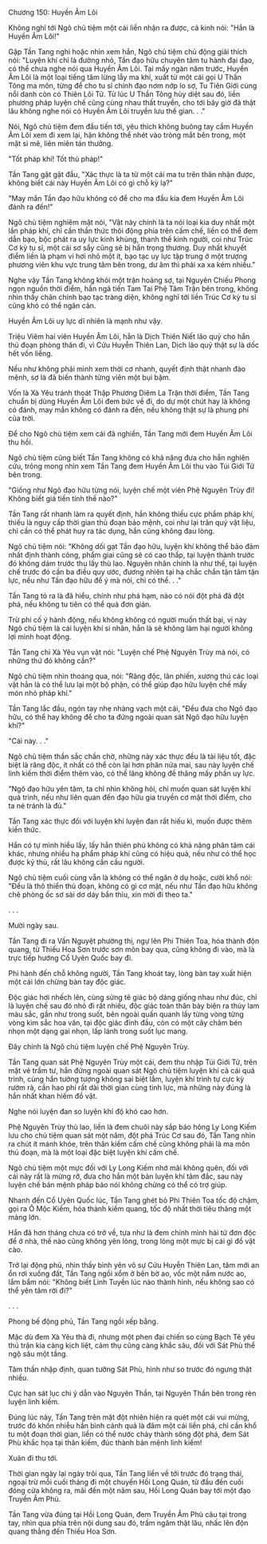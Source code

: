 




Chương 150: Huyền Âm Lôi


Không nghĩ tới Ngô chủ tiệm một cái liền nhận ra được, cả kinh nói: "Hẳn là Huyền Âm Lôi!"

Gặp Tần Tang nghi hoặc nhìn xem hắn, Ngô chủ tiệm chủ động giải thích nói: "Luyện khí chỉ là đường nhỏ, Tần đạo hữu chuyên tâm tu hành đại đạo, có thể chưa nghe nói qua Huyền Âm Lôi. Tại mấy ngàn năm trước, Huyền Âm Lôi là một loại tiếng tăm lừng lẫy ma khí, xuất từ một cái gọi U Thần Tông ma môn, từng để cho tu sĩ chính đạo nơm nớp lo sợ, Tu Tiên Giới cùng nổi danh còn có Thiên Lôi Tử. Từ lúc U Thần Tông hủy diệt sau đó, liền phương pháp luyện chế cũng cùng nhau thất truyền, cho tới bây giờ đã thật lâu không nghe nói có Huyền Âm Lôi truyền lưu thế gian. . ."

Nói, Ngô chủ tiệm đem đầu tiến tới, yêu thích không buông tay cầm Huyền Âm Lôi xem đi xem lại, hận không thể nhét vào tròng mắt bên trong, một mặt si mê, liên miên tán thưởng.

"Tốt pháp khí! Tốt thủ pháp!"

Tần Tang gật gật đầu, "Xác thực là ta từ một cái ma tu trên thân nhận được, không biết cái này Huyền Âm Lôi có gì chỗ kỳ lạ?"

"May mắn Tần đạo hữu không có để cho ma đầu kia đem Huyền Âm Lôi đánh ra đến!"

Ngô chủ tiệm nghiêm mặt nói, "Vật này chính là ta nói loại kia duy nhất một lần pháp khí, chỉ cần thần thức thôi động phía trên cấm chế, liền có thể đem dẫn bạo, bộc phát ra uy lực kinh khủng, thanh thế kinh người, coi như Trúc Cơ kỳ tu sĩ, một cái sơ sẩy cũng sẽ bị hắn trọng thương. Duy nhất khuyết điểm liền là phạm vi hơi nhỏ một ít, bạo tạc uy lực tập trung ở một trượng phương viên khu vực trung tâm bên trong, dư âm thì phải xa xa kém nhiều."

Nghe vậy Tần Tang không khỏi một trận hoảng sợ, tại Nguyên Chiếu Phong ngọn nguồn thời điểm, hắn ngã tiến Tam Tai Phệ Tâm Trận bên trong, không nhìn thấy chân chính bạo tạc tràng diện, không nghĩ tới liền Trúc Cơ kỳ tu sĩ cũng khó có thể ngăn cản.

Huyền Âm Lôi uy lực dĩ nhiên là mạnh như vậy.

Triệu Viêm hai viên Huyền Âm Lôi, hẳn là Dịch Thiên Niết lão quỷ cho hắn thủ đoạn phòng thân đi, vì Cửu Huyễn Thiên Lan, Dịch lão quỷ thật sự là dốc hết vốn liếng.

Nếu như không phải mình xem thời cơ nhanh, quyết định thật nhanh đào mệnh, sợ là đã biến thành từng viên một bụi bặm.

Vốn là Xà Yêu tránh thoát Thập Phương Diêm La Trận thời điểm, Tần Tang chuẩn bị dùng Huyền Âm Lôi đem bức về đi, do dự một chút hay là không có đánh, may mắn không có đánh ra đến, nếu không thật sự là phung phí của trời.

Để cho Ngô chủ tiệm xem cái đã nghiền, Tần Tang mới đem Huyền Âm Lôi thu hồi.

Ngô chủ tiệm cũng biết Tần Tang không có khả năng đưa cho hắn nghiên cứu, trông mong nhìn xem Tần Tang đem Huyền Âm Lôi thu vào Túi Giới Tử bên trong.

"Giống như Ngô đạo hữu từng nói, luyện chế một viên Phệ Nguyên Trùy đi! Không biết giá tiền tính thế nào?"

Tần Tang rất nhanh làm ra quyết định, hắn không thiếu cực phẩm pháp khí, thiếu là nguy cấp thời gian thủ đoạn bảo mệnh, coi như lại trân quý vật liệu, chỉ cần có thể phát huy ra tác dụng, hắn cũng không đau lòng.

Ngô chủ tiệm nói: "Không dối gạt Tần đạo hữu, luyện khí không thể bảo đảm nhất định thành công, phẩm giai cũng sẽ có cao thấp, tại luyện thành trước đó không dám trước thu lấy thù lao. Nguyên nhân chính là như thế, tại luyện chế trước đó cần ba điều quy ước, đương nhiên tại hạ chắc chắn tận tâm tận lực, nếu như Tần đạo hữu để ý mà nói, chỉ có thể. . ."

Tần Tang tỏ ra là đã hiểu, chính như phá hạm, nào có nói đột phá đã đột phá, nếu không tu tiên có thể quá đơn giản.

Trừ phi cố ý hành động, nếu không không có người muốn thất bại, vị này Ngô chủ tiệm là cái luyện khí si nhân, hẳn là sẽ không làm hại người không lợi mình hoạt động.

Tần Tang chỉ Xà Yêu vụn vặt nói: "Luyện chế Phệ Nguyên Trùy mà nói, có những thứ đó không cần?"

Ngô chủ tiệm nhìn thoáng qua, nói: "Răng độc, lân phiến, xương thú các loại vật hẳn là có thể lưu lại một bộ phận, có thể giúp đạo hữu luyện chế mấy món nhỏ pháp khí."

Tần Tang lắc đầu, ngón tay nhẹ nhàng vạch một cái, "Đều đưa cho Ngô đạo hữu, có thể hay không để cho ta đứng ngoài quan sát Ngô đạo hữu luyện khí?"

"Cái này. . ."

Ngô chủ tiệm thần sắc chần chờ, những này xác thực đều là tài liệu tốt, đặc biệt là răng độc, ít nhất có thể còn lại hơn phân nửa mai, sau này luyện chế linh kiếm thời điểm thêm vào, có thể lăng không đề thăng mấy phần uy lực.

"Ngô đạo hữu yên tâm, ta chỉ nhìn không hỏi, chỉ muốn quan sát luyện khí quá trình, nếu như liên quan đến đạo hữu gia truyền cơ mật thời điểm, cho ta né tránh là đủ."

Tần Tang xác thực đối với luyện khí luyện đan rất hiếu kì, muốn được thêm kiến thức.

Hắn có tự mình hiểu lấy, lấy hắn thiên phú không có khả năng phân tâm cái khác, nhưng nhiều hạ phẩm pháp khí cũng có hiệu quả, nếu như có thể học được kỷ thủ, rất lâu không cần cầu người.

Ngô chủ tiệm cuối cùng vẫn là không có thể ngăn ở dụ hoặc, cười khổ nói: "Đều là thô thiển thủ đoạn, không có gì cơ mật, nếu như Tần đạo hữu không chê phòng ốc sơ sài dơ dáy bẩn thỉu, xin mời đi theo ta."

. . .

Mười ngày sau.

Tần Tang đi ra Vấn Nguyệt phường thị, ngự lên Phi Thiên Toa, hóa thành độn quang, từ Thiếu Hoa Sơn trước sơn môn bay qua, cũng không đi vào, mà là trực tiếp hướng Cổ Uyên Quốc bay đi.

Phi hành đến chỗ không người, Tần Tang khoát tay, lòng bàn tay xuất hiện một cái lớn chừng bàn tay độc giác.

Độc giác hơi nhếch lên, cùng sừng tê giác bộ dáng giống nhau như đúc, chỉ là luyện chế sau đó nhỏ đi rất nhiều, độc giác toàn thân bày biện ra thủy lam màu sắc, gần như trong suốt, bên ngoài quấn quanh lấy từng vòng từng vòng kim sắc hoa văn, tại độc giác đỉnh đầu, còn có một cây châm bén nhọn một dạng gai nhọn, lấp lánh trong suốt lục mang.

Đây chính là Ngô chủ tiệm luyện chế Phệ Nguyên Trùy.

Tần Tang quan sát Phệ Nguyên Trùy một cái, đem thu nhập Túi Giới Tử, trên mặt vẻ trầm tư, hắn đứng ngoài quan sát Ngô chủ tiệm luyện khí cả cái quá trình, cùng hắn tưởng tượng không sai biệt lắm, luyện khí trình tự cực kỳ rườm rà, cần hao phí rất dài thời gian cùng tinh lực, mà những này đúng là hắn nhất khan hiếm đồ vật.

Nghe nói luyện đan so luyện khí độ khó cao hơn.

Phệ Nguyên Trùy thù lao, liền là đem chuôi này sắp báo hỏng Ly Long Kiếm lưu cho chủ tiệm quan sát một năm, đột phá Trúc Cơ sau đó, Tần Tang nhìn ra chút ít mánh khóe, trên thân kiếm cấm chế cũng không phải là ma môn thủ đoạn, mà là một loại đặc biệt luyện khí cấm chế.

Ngô chủ tiệm một mực đối với Ly Long Kiếm nhớ mãi không quên, đối với cái này rất là mừng rỡ, đưa cho hắn một bản luyện khí tâm đắc, sau này luyện chế bản mệnh pháp bảo nói không chừng có thể có trợ giúp.

Nhanh đến Cổ Uyên Quốc lúc, Tần Tang ghét bỏ Phi Thiên Toa tốc độ chậm, gọi ra Ô Mộc Kiếm, hóa thành kiếm quang, tốc độ nhất thời tiêu thăng một mảng lớn.

Hắn đã hơn tháng chưa có trở về, tựa như là đem chính mình hài tử đơn độc để ở nhà, thế nào cũng không yên lòng, trong lòng một mực bị cái gì đồ vật cào.

Trở lại động phủ, nhìn thấy bình yên vô sự Cửu Huyễn Thiên Lan, tâm mới an ổn rơi xuống đất, Tần Tang ngồi xổm ở bên bờ ao, vốc một nắm nước ao, lẩm bẩm nói: "Không biết Linh Tuyền lúc nào thành hình, nếu không sao có thể yên tâm rời đi?"

. . .

Phong bế động phủ, Tần Tang ngồi xếp bằng.

Mặc dù đem Xà Yêu thả đi, nhưng một phen đại chiến so cùng Bạch Tê yêu thú trận kia càng kịch liệt, cảm thụ cũng càng khắc sâu, đối với Sát Phù thể ngộ sâu một tầng.

Tâm thần nhập định, quan tưởng Sát Phù, hình như so trước đó ngưng thật nhiều.

Cực hạn sát lục chi ý dẫn vào Nguyên Thần, tại Nguyên Thần bên trong rèn luyện linh kiếm.

Đúng lúc này, Tần Tang trên mặt đột nhiên hiện ra quét một cái vui mừng, trước đó khốn nhiễu hắn bình cảnh quả là đâm một cái liền phá, chỉ cần khổ tu một đoạn thời gian, liền có thể nước chảy thành sông đột phá, đem Sát Phù khắc họa tại thân kiếm, đúc thành bản mệnh linh kiếm!

Xuân đi thu tới.

Thời gian ngày lại ngày trôi qua, Tần Tang liền về tới trước đó trạng thái, ngoại trừ mỗi cuối tháng đi một chuyến Hồi Long Quán, từ đầu đến cuối đóng cửa không ra, mãi đến một năm sau, Hồi Long Quán bay tới một đạo Truyền Âm Phù.

Tần Tang vừa đúng tại Hồi Long Quán, đem Truyền Âm Phù câu tại trong tay, nhìn qua phía trên nội dung sau đó, trầm ngâm thật lâu, nhấc lên độn quang thẳng đến Thiếu Hoa Sơn.




